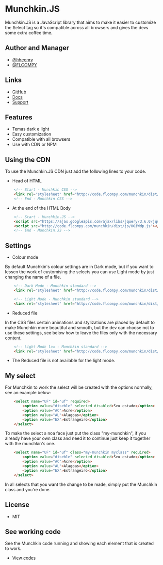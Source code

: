 
# Munchkin.JS

Munchkin.JS is a JavaScript library that aims to make it easier to customize the Select tag so it's compatible across all browsers and gives the devs some extra coffee time.


## Author and Manager

- [@hheenry](https://www.github.com/hheenry)
- [@FLCOMPY](https://www.github.com/FLCOMPY)


## Links

 - [GitHub](https://github.com/hheenry/munchkin.js)
 - [Docs](https://docs.flcompy.com/munchkin/)
 - [Support](https://support.flcompy.com/libs/js/munchkin/)


## Features

- Temas dark e light
- Easy customization
- Compatible with all browsers
- Use with CDN or NPM

## Using the CDN

To use the Munchkin.JS CDN just add the following lines to your code.

- Head of HTML

```html
    <!-- Start - Munchkin CSS -->
    <link rel="stylesheet" href="http://code.flcompy.com/munchkin/dist/css/2UXMNp.css">
    <!-- End - Munchkin CSS -->
```

- At the end of the HTML Body

```html
    <!-- Start - Munchkin.JS -->
    <script src="https://ajax.googleapis.com/ajax/libs/jquery/3.6.0/jquery.min.js"></script>
    <script src="http://code.flcompy.com/munchkin/dist/js/HOiWdp.js"></script>
    <!-- End - Munchkin.JS -->
```


## Settings

- Colour mode

By default Munchkin's colour settings are in Dark mode, but if you want to lessen the work of customising the selects you can use Light mode by just changing the name of a file.

```html
    <!-- Dark Mode - Munchkin standard -->
    <link rel="stylesheet" href="http://code.flcompy.com/munchkin/dist/css/2UXMNp.css">
```

```html
    <!-- Light Mode - Munchkin standard -->
    <link rel="stylesheet" href="http://code.flcompy.com/munchkin/dist/css/pfoBd4.css">
```

- Reduced file

In the CSS files certain animations and stylizations are placed by default to make Munchkin more beautiful and smooth, but the dev can choose not to use these settings, see below how to leave the files only with the necessary content.

```html
    <!-- Light Mode low - Munchkin standard -->
    <link rel="stylesheet" href="http://code.flcompy.com/munchkin/dist/css/pfoBd4.low.css">
```
- The Reduced file is not available for the light mode.


## My select

For Munchkin to work the select will be created with the options normally, see an example below: 

```html
    <select name="UF" id="uf" required>
        <option value="diseble" selected disabled>Seu estado</option>
        <option value="AC">Acre</option>
        <option value="AL">Alagoas</option>
        <option value="EX">Estrangeiro</option>
    </select>
```

To make the select a noa face just put the class "my-munchkin", if you already have your own class and need it to continue just keep it together with the munchkin's one.

```html
    <select name="UF" id="uf" class="my-munchkin myclass" required>
        <option value="diseble" selected disabled>Seu estado</option>
        <option value="AC">Acre</option>
        <option value="AL">Alagoas</option>
        <option value="EX">Estrangeiro</option>
    </select>
```

In all selects that you want the change to be made, simply put the Munchkin class and you're done.


## License

- MIT


## See working code

See the Munchkin code running and showing each element that is created to work.

- [View codes](https://codepen.io/hheenry/pen/ZEaeNON)